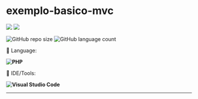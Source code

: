 # exemplo-basico-mvc

<p align="left">

  <a href="https://www.linkedin.com/in/vitor-dietrich-69a3a8194/" alt="Linkedin">
  <img src="https://img.shields.io/badge/-Linkedin-0e76a8?style=flat-square&logo=Linkedin&logoColor=white&link=" /></a>

  <a href="https://www.instagram.com/vitor_dietrich/" alt="Instagram">
  <img src="https://img.shields.io/badge/-Instagram-DF0174?style=flat-square&labelColor=DF0174&logo=instagram&logoColor=white&link=LINK-DO-SEU-INSTAGRAM"/></a>
</p>  

![GitHub repo size](https://img.shields.io/github/repo-size/VitorDietrich-Coder/API_Restaurante_Front_End_React?style=for-the-badge)
![GitHub language count](https://img.shields.io/github/languages/count/VitorDietrich-Coder/API_Restaurante_Front_End_React?style=for-the-badge)

<p align="left">
  🦄 Language: <strong> 
  
  ![PHP](https://img.shields.io/badge/PHP-333333?style=flat&logo=php&logoColor=777BB4)
  </strong>
</p>

<p align="left">
  💼 IDE/Tools: <strong>
  
  ![Visual Studio Code](https://img.shields.io/badge/-Visual%20Studio%20Code-333333?style=flat&logo=visual-studio-code&logoColor=007ACC)
  
  </strong>
</p>
<hr>
